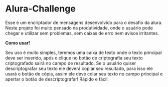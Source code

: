 # Alura-Challenge
Esse é um encriptador de menságens desenvolvido para o desafio da alura.
Neste projeto foi muito pensado na produtividade, onde o usuário pode chegar e utilizar sem problemas, sem caixas de erro nem avisos irritantes.

**Como usar!**

Seu uso é muito simples, teremos uma caixa de texto onde o texto principal deve ser inserido, após o clique no botão de criptografia seu texto criptografado sairá no campo de resultado. Se o usuário quiser descriptografar seu texto ele deverá copiar seu resultado, para isso ele usará o botão de cópia, assim ele deve colar seu texto no campo principal e apertar o botão de descriptografar! Rápido e fácil.
